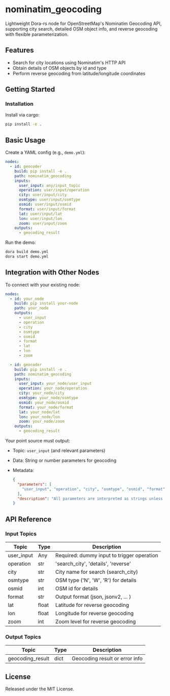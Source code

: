 # nominatim_geocoding

Lightweight Dora-rs node for OpenStreetMap's Nominatim Geocoding API, supporting city search, detailed OSM object info, and reverse geocoding with flexible parameterization.

## Features
- Search for city locations using Nominatim's HTTP API
- Obtain details of OSM objects by id and type
- Perform reverse geocoding from latitude/longitude coordinates

## Getting Started

### Installation
Install via cargo:
```bash
pip install -e .
```

## Basic Usage

Create a YAML config (e.g., `demo.yml`):

```yaml
nodes:
  - id: geocoder
    build: pip install -e .
    path: nominatim_geocoding
    inputs:
      user_input: any/input_topic
      operation: user/input/operation
      city: user/input/city
      osmtype: user/input/osmtype
      osmid: user/input/osmid
      format: user/input/format
      lat: user/input/lat
      lon: user/input/lon
      zoom: user/input/zoom
    outputs:
      - geocoding_result
```

Run the demo:

```bash
dora build demo.yml
dora start demo.yml
```


## Integration with Other Nodes

To connect with your existing node:

```yaml
nodes:
  - id: your_node
    build: pip install your-node
    path: your_node
    outputs:
      - user_input
      - operation
      - city
      - osmtype
      - osmid
      - format
      - lat
      - lon
      - zoom

  - id: geocoder
    build: pip install -e .
    path: nominatim_geocoding
    inputs:
      user_input: your_node/user_input
      operation: your_node/operation
      city: your_node/city
      osmtype: your_node/osmtype
      osmid: your_node/osmid
      format: your_node/format
      lat: your_node/lat
      lon: your_node/lon
      zoom: your_node/zoom
    outputs:
      - geocoding_result
```

Your point source must output:

* Topic: `user_input` (and relevant parameters)
* Data: String or number parameters for geocoding
* Metadata:

  ```json
  {
    "parameters": [
      "user_input", "operation", "city", "osmtype", "osmid", "format", "lat", "lon", "zoom"
    ],
    "description": "All parameters are interpreted as strings unless otherwise specified"
  }
  ```

## API Reference

### Input Topics

| Topic       | Type   | Description                                |
| ----------- | ------ | ------------------------------------------ |
| user_input  | Any    | Required: dummy input to trigger operation |
| operation   | str    | 'search_city', 'details', 'reverse'        |
| city        | str    | City name for search (search_city)         |
| osmtype     | str    | OSM type ('N', 'W', 'R') for details       |
| osmid       | int    | OSM id for details                         |
| format      | str    | Output format (json, jsonv2, ... )         |
| lat         | float  | Latitude for reverse geocoding             |
| lon         | float  | Longitude for reverse geocoding            |
| zoom        | int    | Zoom level for reverse geocoding           |

### Output Topics

| Topic            | Type   | Description                             |
| ----------------| ------ | --------------------------------------- |
| geocoding_result| dict   | Geocoding result or error info          |


## License

Released under the MIT License.

